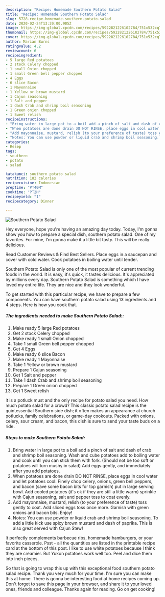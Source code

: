 ```yaml
---
description: "Recipe: Homemade Southern Potato Salad"
title: "Recipe: Homemade Southern Potato Salad"
slug: 5728-recipe-homemade-southern-potato-salad
date: 2020-02-24T13:20:00.905Z
image: https://img-global.cpcdn.com/recipes/5922821226102784/751x532cq70/southern-potato-salad-recipe-main-photo.jpg
thumbnail: https://img-global.cpcdn.com/recipes/5922821226102784/751x532cq70/southern-potato-salad-recipe-main-photo.jpg
cover: https://img-global.cpcdn.com/recipes/5922821226102784/751x532cq70/southern-potato-salad-recipe-main-photo.jpg
author: Marian Burns
ratingvalue: 4.2
reviewcount: 6
recipeingredient:
- 5 large Red potatoes
- 2 stock Celery chopped
- 1 small Onion chopped
- 1 small Green bell pepper chopped
- 4 Eggs
- 6 slice Bacon
- 1 Mayonnaise
- 1 Yellow or brown mustard
- 1 Cajun seasoning
- 1 Salt and pepper
- 1 dash Crab and shrimp boil seasoning
- 1 Green onion chopped
- 1 Sweet relish
recipeinstructions:
- "Bring water in large pot to a boil add a pinch of salt and dash of crab and shrimp boil seasoning. Wash and cube potatoes add to boiling water and cook until you can stick them with fork. (Should not be too soft or potatoes will turn mushy in salad) Add eggs gently, and immediately after you add potatoes."
- "When potatoes are done drain DO NOT RINSE, place eggs in cool water and let potatoes cool. Finely chop celery, onions, green bell peppers, and bacon (save some bacon bits for top garnish)  put in large serving bowl. Add cooled potatoes (it&#39;s ok if they are still a little warm) sprinkle with Cajun seasoning, salt and pepper toss to coat evenly."
- "Add mayonnaise, mustard, relish (to your preference of taste) toss gently to coat. Add sliced eggs toss once more. Garnish with green onions and bacon bits. Enjoy!"
- "Notes: You can use powder or liquid crab and shrimp boil seasoning. To add a little kick use spicy brown mustard and dash of paprika. This is also great served with Cajun Stew!"
categories:
- Resep
tags:
- southern
- potato
- salad

katakunci: southern potato salad
nutrition: 182 calories
recipecuisine: Indonesian
preptime: "PT40M"
cooktime: "PT2H"
recipeyield: "1"
recipecategory: Dinner

---
```



![Southern Potato Salad](https://img-global.cpcdn.com/recipes/5922821226102784/751x532cq70/southern-potato-salad-recipe-main-photo.jpg)

Hey everyone, hope you're having an amazing day today. Today, I'm gonna show you how to prepare a special dish, southern potato salad. One of my favorites. For mine, I'm gonna make it a little bit tasty. This will be really delicious.

Read Customer Reviews &amp; Find Best Sellers. Place eggs in a saucepan and cover with cold water. Cook potatoes in boiling water until tender.

Southern Potato Salad is only one of the most popular of current trending foods in the world. It is easy, it's quick, it tastes delicious. It's appreciated by millions every day. Southern Potato Salad is something which I have loved my entire life. They are nice and they look wonderful.


To get started with this particular recipe, we have to prepare a few components. You can have southern potato salad using 13 ingredients and 4 steps. Here is how you cook that.

##### The ingredients needed to make Southern Potato Salad::

1. Make ready 5 large Red potatoes
1. Get 2 stock Celery chopped
1. Make ready 1 small Onion chopped
1. Take 1 small Green bell pepper chopped
1. Get 4 Eggs
1. Make ready 6 slice Bacon
1. Make ready 1 Mayonnaise
1. Take 1 Yellow or brown mustard
1. Prepare 1 Cajun seasoning
1. Get 1 Salt and pepper
1. Take 1 dash Crab and shrimp boil seasoning
1. Prepare 1 Green onion chopped
1. Get 1 Sweet relish


It is a potluck must and the only recipe for potato salad you need. How much potato salad for a crowd? This classic potato salad recipe is the quintessential Southern side dish; it often makes an appearance at church potlucks, family celebrations, or game-day cookouts. Packed with onions, celery, sour cream, and bacon, this dish is sure to send your taste buds on a ride. 

##### Steps to make Southern Potato Salad:

1. Bring water in large pot to a boil add a pinch of salt and dash of crab and shrimp boil seasoning. Wash and cube potatoes add to boiling water and cook until you can stick them with fork. (Should not be too soft or potatoes will turn mushy in salad) Add eggs gently, and immediately after you add potatoes.
1. When potatoes are done drain DO NOT RINSE, place eggs in cool water and let potatoes cool. Finely chop celery, onions, green bell peppers, and bacon (save some bacon bits for top garnish)
 put in large serving bowl. Add cooled potatoes (it&#39;s ok if they are still a little warm) sprinkle with Cajun seasoning, salt and pepper toss to coat evenly.
1. Add mayonnaise, mustard, relish (to your preference of taste) toss gently to coat. Add sliced eggs toss once more. Garnish with green onions and bacon bits. Enjoy!
1. Notes: You can use powder or liquid crab and shrimp boil seasoning. To add a little kick use spicy brown mustard and dash of paprika. This is also great served with Cajun Stew!


It perfectly complements barbecue ribs, homemade hamburgers, or your favorite casserole. Psst - all the quantities are listed in the printable recipe card at the bottom of this post. I like to use white potatoes because I think they are creamier. But Yukon potatoes work well too. Peel and dice them into inch pieces. 

So that is going to wrap this up with this exceptional food southern potato salad recipe. Thank you very much for your time. I'm sure you can make this at home. There is gonna be interesting food at home recipes coming up. Don't forget to save this page in your browser, and share it to your loved ones, friends and colleague. Thanks again for reading. Go on get cooking!

